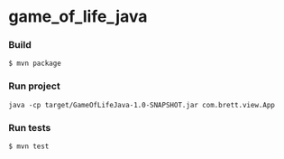 # game_of_life_java

### Build
```
$ mvn package
```

### Run project
```
java -cp target/GameOfLifeJava-1.0-SNAPSHOT.jar com.brett.view.App
```

### Run tests
```
$ mvn test
```
